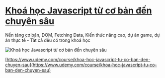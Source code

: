 # [Khoá học Javascript từ cơ bản đến chuyên sâu](https://www.udemy.com/course/khoa-hoc-javascript-tu-co-ban-den-chuyen-sau)

Nền tảng cơ bản, DOM, Fetching Data, Kiến thức nâng cao, dự án game, dự án thực tế - Tất cả đều có trong khoá học

![Khoá học Javascript từ cơ bản đến chuyên sâu](https://github.com/techmely/javascript-course/assets/29374426/7a203850-ba63-4708-b0cd-87556d23f8b9)

[https://www.udemy.com/course/khoa-hoc-javascript-tu-co-ban-den-chuyen-sau](https://www.udemy.com/course/khoa-hoc-javascript-tu-co-ban-den-chuyen-sau)
